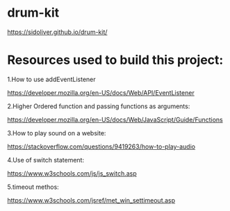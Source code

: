 # drum-kit
https://sidoliver.github.io/drum-kit/
# Resources used to build this project:
1.How to use addEventListener

https://developer.mozilla.org/en-US/docs/Web/API/EventListener

2.Higher Ordered function and passing functions as arguments:

https://developer.mozilla.org/en-US/docs/Web/JavaScript/Guide/Functions

3.How to play sound on a website:

https://stackoverflow.com/questions/9419263/how-to-play-audio

4.Use of switch statement:

https://www.w3schools.com/js/js_switch.asp

5.timeout methos:

https://www.w3schools.com/jsref/met_win_settimeout.asp
